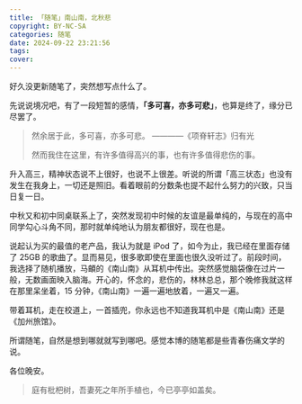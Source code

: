 ```yaml
---
title: 「随笔」南山南，北秋悲
copyright: BY-NC-SA
categories: 随笔
date: 2024-09-22 23:21:56
tags:
cover:
---
```


好久没更新随笔了，突然想写点什么了。

先说说境况吧，有了一段短暂的感情，**「多可喜，亦多可悲」**，也算是终了，缘分已尽罢了。

> 然余居于此，多可喜，亦多可悲。 ————《项脊轩志》归有光
>
> 然而我住在这里，有许多值得高兴的事，也有许多值得悲伤的事。

升入高三，精神状态说不上很好，也说不上很差。听说的所谓「高三状态」也没有发生在我身上，一切还是照旧。看着眼前的分数条也提不起什么努力的兴致，只当日复一日。

中秋又和初中同桌联系上了，突然发现初中时候的友谊是最单纯的，与现在的高中同学勾心斗角不同，那时就单纯地认为朋友都很好，现在也是。

说起认为买的最值的老产品，我认为就是 iPod 了，如今为止，我已经在里面存储了 25GB 的歌曲了。显而易见，很多歌即使在里面也很久没听过了。前段时间，我选择了随机播放，马頔的《南山南》从耳机中传出。突然感觉脑袋像在过片一般，无数画面映入脑海。开心的，怀念的，悲伤的，林林总总，那个晚修我就这样在那里呆坐着，15 分钟，《南山南》一遍一遍地放着，一遍又一遍。

带着耳机，走在校道上，一首插兜，你永远也不知道我耳机中是《南山南》还是《加州旅馆》。

所谓随笔，自然是想到哪就就写到哪吧。感觉本博的随笔都是些青春伤痛文学的说。

各位晚安。

> 庭有枇杷树，吾妻死之年所手植也，今已亭亭如盖矣。
